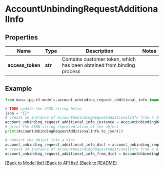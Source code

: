 # AccountUnbindingRequestAdditionalInfo


## Properties

Name | Type | Description | Notes
------------ | ------------- | ------------- | -------------
**access_token** | **str** | Contains customer token, which has been obtained from binding process | 

## Example

```python
from dana.ipg.v1.models.account_unbinding_request_additional_info import AccountUnbindingRequestAdditionalInfo

# TODO update the JSON string below
json = "{}"
# create an instance of AccountUnbindingRequestAdditionalInfo from a JSON string
account_unbinding_request_additional_info_instance = AccountUnbindingRequestAdditionalInfo.from_json(json)
# print the JSON string representation of the object
print(AccountUnbindingRequestAdditionalInfo.to_json())

# convert the object into a dict
account_unbinding_request_additional_info_dict = account_unbinding_request_additional_info_instance.to_dict()
# create an instance of AccountUnbindingRequestAdditionalInfo from a dict
account_unbinding_request_additional_info_from_dict = AccountUnbindingRequestAdditionalInfo.from_dict(account_unbinding_request_additional_info_dict)
```
[[Back to Model list]](../README.md#documentation-for-models) [[Back to API list]](../README.md#documentation-for-api-endpoints) [[Back to README]](../README.md)


